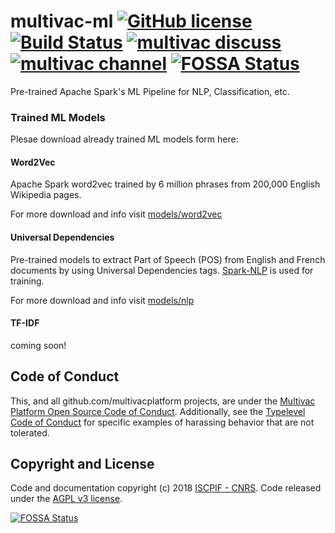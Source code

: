 # multivac-ml [![GitHub license](https://img.shields.io/badge/license-AGPL%20v3-orange.svg)](https://github.com/multivacplatform/multivac-ml/blob/master/LICENSE) [![Build Status](https://travis-ci.org/multivacplatform/multivac-ml.svg?branch=master)](https://travis-ci.org/multivacplatform/multivac-ml) [![multivac discuss](https://img.shields.io/badge/multivac-discuss-ff69b4.svg)](https://discourse.iscpif.fr/c/multivac) [![multivac channel](https://img.shields.io/badge/multivac-chat-ff69b4.svg)](https://chat.iscpif.fr/channel/multivac) [![FOSSA Status](https://app.fossa.io/api/projects/git%2Bgithub.com%2Fmultivacplatform%2Fmultivac-ml.svg?type=shield)](https://app.fossa.io/projects/git%2Bgithub.com%2Fmultivacplatform%2Fmultivac-ml?ref=badge_shield)

Pre-trained Apache Spark's ML Pipeline for NLP, Classification, etc.


### Trained ML Models

Plesae download already trained ML models form here:

#### Word2Vec
Apache Spark word2vec trained by 6 million phrases from 200,000 English Wikipedia pages.

For more download and info visit [models/word2vec](models/word2vec)

#### Universal Dependencies
Pre-trained models to extract Part of Speech (POS) from English and French documents by using Universal Dependencies tags. [Spark-NLP](https://github.com/JohnSnowLabs/spark-nlp) is used for training.

For more download and info visit [models/nlp](models/nlp)


#### TF-IDF
coming soon!


## Code of Conduct

This, and all github.com/multivacplatform projects, are under the [Multivac Platform Open Source Code of Conduct](https://github.com/multivacplatform/code-of-conduct/blob/master/code-of-conduct.md). Additionally, see the [Typelevel Code of Conduct](http://typelevel.org/conduct) for specific examples of harassing behavior that are not tolerated.

## Copyright and License

Code and documentation copyright (c) 2018 [ISCPIF - CNRS](http://iscpif.fr). Code released under the [AGPL v3 license](https://github.com/multivacplatform/multivac-ml/blob/master/LICENSE).


[![FOSSA Status](https://app.fossa.io/api/projects/git%2Bgithub.com%2Fmultivacplatform%2Fmultivac-ml.svg?type=large)](https://app.fossa.io/projects/git%2Bgithub.com%2Fmultivacplatform%2Fmultivac-ml?ref=badge_large)
